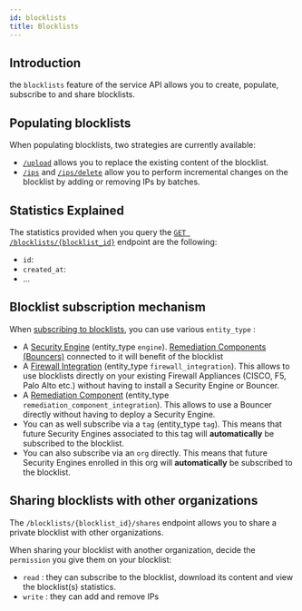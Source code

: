 ```yaml
---
id: blocklists
title: Blocklists
---
```


## Introduction

the `blocklists` feature of the service API allows you to create, populate, subscribe to and share blocklists.

## Populating blocklists

When populating blocklists, two strategies are currently available:
 - [`/upload`](https://admin.api.crowdsec.net/v1/docs#/Blocklists/uploadBlocklistContent) allows you to replace the existing content of the blocklist.
 - [`/ips`](https://admin.api.crowdsec.net/v1/docs#/Blocklists/addIpsToBlocklist) and [`/ips/delete`](https://admin.api.crowdsec.net/v1/docs#/Blocklists/deleteIpsFromBlocklist) allow you to perform incremental changes on the blocklist by adding or removing IPs by batches.


## Statistics Explained

<!-- @ese detailed stats -->

The statistics provided when you query the [`GET /blocklists/{blocklist_id}`](https://admin.api.crowdsec.net/v1/docs#/Blocklists/getBlocklist) endpoint are the following:
 - `id`: 
 - `created_at`: 
 - ...



<!--

 - explain process if you want to publish your public blocklists
 - how to find your org ID


-->

## Blocklist subscription mechanism

When [subscribing to blocklists](https://admin.api.crowdsec.net/v1/docs#/Blocklists/subscribeBlocklist), you can use various `entity_type` :

 - A [Security Engine](https://doc.crowdsec.net/docs/next/intro) (entity_type `engine`). [Remediation Components (Bouncers)](https://doc.crowdsec.net/u/bouncers/intro) connected to it will benefit of the blocklist
 - A [Firewall Integration](https://doc.crowdsec.net/u/console/blocklists/integrations/firewall) (entity_type `firewall_integration`). This allows to use blocklists directly on your existing Firewall Appliances (CISCO, F5, Palo Alto etc.) without having to install a Security Engine or Bouncer.
 - A [Remediation Component](https://doc.crowdsec.net/u/bouncers/intro) (entity_type `remediation_component_integration`). This allows to use a Bouncer directly without having to deploy a Security Engine.
 - You can as well subscribe via a `tag` (entity_type `tag`). This means that future Security Engines <!-- or Integrations  @hes --> associated to this tag will **automatically** be subscribed to the blocklist.
 - You can also subscribe via an `org` directly. This means that future Security Engines <!-- and Integrations @hes --> enrolled in this org will **automatically** be subscribed to the blocklist.

## Sharing blocklists with other organizations

The `/blocklists/{blocklist_id}/shares` endpoint allows you to share a private blocklist with other organizations.

When sharing your blocklist with another organization, decide the `permission` you give them on your blocklist:
 - `read` : they can subscribe to the blocklist, download its content and view the blocklist(s) statistics.
 - `write` : they can add and remove IPs


